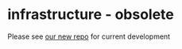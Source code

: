 infrastructure - obsolete
=========================

Please see [our new repo](https://github.com/Inboxen/Inboxen) for current development
